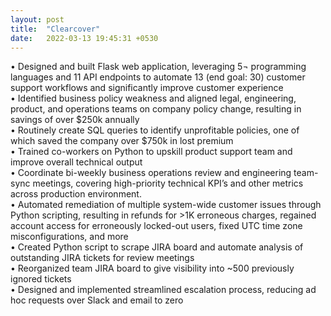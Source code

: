 ```yaml
---
layout: post
title:  "Clearcover"
date:   2022-03-13 19:45:31 +0530
---
```

• Designed and built Flask web application, leveraging 5¬ programming languages and 11 API endpoints to automate 13 (end goal: 30) customer support workflows and significantly improve customer experience<br>
•	    Identified business policy weakness and aligned legal, engineering, product, and operations teams on company policy change, resulting in savings of over $250k annually<br>
•	    Routinely create SQL queries to identify unprofitable policies, one of which saved the company over $750k in lost premium<br>
•	    Trained co-workers on Python to upskill product support team and improve overall technical output<br>
•	    Coordinate bi-weekly business operations review and engineering team-sync meetings, covering high-priority technical KPI’s and other metrics across production environment.<br>
•	    Automated remediation of multiple system-wide customer issues through Python scripting, resulting in refunds for >1K erroneous charges, regained account access for erroneously locked-out users, fixed UTC time zone misconfigurations, and more<br>
•	    Created Python script to scrape JIRA board and automate analysis of outstanding JIRA tickets for review meetings<br>
•	    Reorganized team JIRA board to give visibility into ~500 previously ignored tickets<br>
•	    Designed and implemented streamlined escalation process, reducing ad hoc requests over Slack and email to zero<br>
